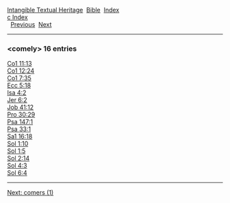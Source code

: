 [Intangible Textual Heritage](../../index)  [Bible](../index) 
[Index](index)   
[c Index](_c_)  
  [Previous](c02304)  [Next](c02306) 

------------------------------------------------------------------------

### &lt;comely&gt; 16 entries

[Co1 11:13](../kjv/co1011.htm#013)  
[Co1 12:24](../kjv/co1012.htm#024)  
[Co1 7:35](../kjv/co1007.htm#035)  
[Ecc 5:18](../kjv/ecc005.htm#018)  
[Isa 4:2](../kjv/isa004.htm#002)  
[Jer 6:2](../kjv/jer006.htm#002)  
[Job 41:12](../kjv/job041.htm#012)  
[Pro 30:29](../kjv/pro030.htm#029)  
[Psa 147:1](../kjv/psa147.htm#001)  
[Psa 33:1](../kjv/psa033.htm#001)  
[Sa1 16:18](../kjv/sa1016.htm#018)  
[Sol 1:10](../kjv/sol001.htm#010)  
[Sol 1:5](../kjv/sol001.htm#005)  
[Sol 2:14](../kjv/sol002.htm#014)  
[Sol 4:3](../kjv/sol004.htm#003)  
[Sol 6:4](../kjv/sol006.htm#004)  

------------------------------------------------------------------------

[Next: comers (1)](c02306)
